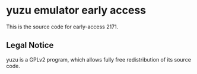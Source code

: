 yuzu emulator early access
=============

This is the source code for early-access 2171.

## Legal Notice

yuzu is a GPLv2 program, which allows fully free redistribution of its source code.
